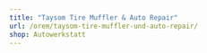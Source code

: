 ```yaml
---
title: "Taysom Tire Muffler & Auto Repair"
url: /orem/taysom-tire-muffler-und-auto-repair/
shop: Autowerkstatt
---
```

